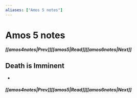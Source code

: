 ```yaml
---
aliases: ["Amos 5 notes"]
---
```

# Amos 5 notes
##### <span class=arrow-left></span>[[amos4notes|Prev]]<span class=navigation-separator></span>[[amos5|Read]]<span class=navigation-separator></span>[[amos6notes|Next]]<span class=arrow-right></span>
## Death is Imminent
- 
##### <span class=arrow-left></span>[[amos4notes|Prev]]<span class=navigation-separator></span>[[amos5|Read]]<span class=navigation-separator></span>[[amos6notes|Next]]<span class=arrow-right></span>